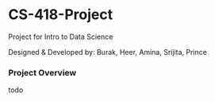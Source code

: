 # CS-418-Project
Project for Intro to Data Science

Designed & Developed by:
Burak, Heer, Amina, Srijita, Prince


### Project Overview
todo
